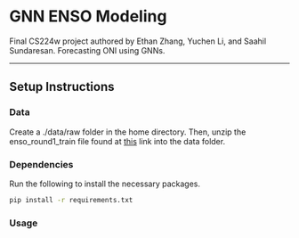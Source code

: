 # GNN ENSO Modeling
Final CS224w project authored by Ethan Zhang, Yuchen Li, and Saahil Sundaresan. Forecasting ONI using GNNs.

--------------------

## Setup Instructions
### Data
Create a ./data/raw folder in the home directory. Then, unzip the enso_round1_train file found at [this](https://tianchi.aliyun.com/dataset/98942) link into the data folder.

### Dependencies
Run the following to install the necessary packages.
```sh
pip install -r requirements.txt
```

### Usage



